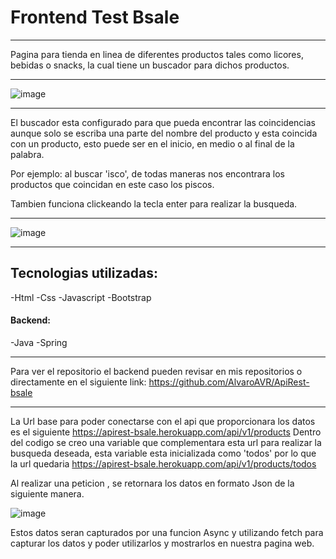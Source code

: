 # Frontend Test Bsale
***
Pagina para tienda en linea de diferentes productos tales como licores, bebidas o snacks, la cual tiene un buscador para dichos productos.
***
![image](https://user-images.githubusercontent.com/101934732/201554967-77fee113-9cdb-4f1e-ac4a-7c0f56a1cd4f.png)

***
El buscador esta configurado para que pueda encontrar las coincidencias aunque solo se escriba una parte del nombre del producto y esta coincida con un producto, esto puede ser en el inicio, en medio o al final de la palabra.

Por ejemplo: al buscar 'isco', de todas maneras nos encontrara los productos que coincidan en este caso los piscos.

Tambien funciona clickeando la tecla enter para realizar la busqueda.

***
![image](https://user-images.githubusercontent.com/101934732/201555971-43658b10-3d92-4cbc-91cd-bdbeea961d98.png)
***
##  Tecnologias utilizadas: 
-Html
-Css
-Javascript
-Bootstrap

#### Backend:
-Java
-Spring

***

Para ver el repositorio el backend pueden revisar en mis repositorios o directamente en el siguiente link: https://github.com/AlvaroAVR/ApiRest-bsale

***

La Url base para poder conectarse con el api que proporcionara los datos es el siguiente https://apirest-bsale.herokuapp.com/api/v1/products
Dentro del codigo se creo una variable que complementara esta url para realizar la busqueda deseada, esta variable esta inicializada como 'todos' por lo que la url quedaria https://apirest-bsale.herokuapp.com/api/v1/products/todos 

Al realizar una peticion , se retornara los datos en formato Json de la siguiente manera.

![image](https://user-images.githubusercontent.com/101934732/201557404-9ed0aedc-5351-4170-aedf-3fbf548693fa.png)

Estos datos seran capturados por una funcion Async y utilizando fetch para capturar los datos y poder utilizarlos y mostrarlos en nuestra pagina web.
